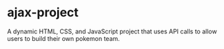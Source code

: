 # ajax-project

A dynamic HTML, CSS, and JavaScript project that uses API calls to allow users to build their own pokemon team.

